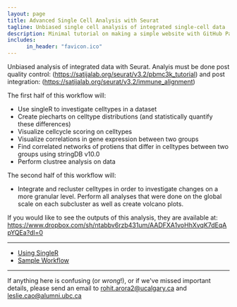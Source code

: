 ```yaml
---
layout: page
title: Advanced Single Cell Analysis with Seurat
tagline: Unbiased single cell analysis of integrated single-cell data
description: Minimal tutorial on making a simple website with GitHub Pages
includes:
      in_header: "favicon.ico" 
---
```


Unbiased analysis of integrated data with Seurat. Analyis must be done post quality control: (https://satijalab.org/seurat/v3.2/pbmc3k_tutorial)
and post integration: (https://satijalab.org/seurat/v3.2/immune_alignment)

The first half of this workflow will:
- Use singleR to investigate celltypes in a dataset
- Create piecharts on celltype distributions (and statistically quantify these differences)
- Visualize cellcycle scoring on celltypes
- Visualize correlations in gene expression between two groups
- Find correlated networks of protiens that differ in celltypes between two groups using stringDB v10.0
- Perform clustree analysis on data

The second half of this workflow will:
- Integrate and recluster celltypes in order to investigate changes on a more granular level. Perform all analyses that were done on the global scale on each subcluster as well as create volcano plots.

If you would like to see the outputs of this analysis, they are available at: https://www.dropbox.com/sh/ntabbv6rzb431um/AADFXA1voHhXvqK7dEqApYQEa?dl=0

---

- [Using SingleR](pages/overview.html)
- [Sample Workflow](pages/independent_site.html)

---
If anything here is confusing (or _wrong_!), or if we've missed
important details, please send an email to rohit.arora2@ucalgary.ca and leslie.cao@alumni.ubc.ca

